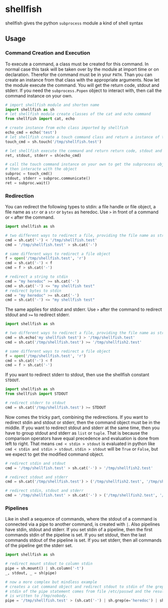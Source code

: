 # shellfish
shellfish gives the python `subprocess` module a kind of shell syntax

## Usage

### Command Creation and Execution

To execute a command, a class must be created for this command. In normal case this task will be taken over by the module at import time or on declaration. Therefor the command must be in your `PATH`. Than you can create an instance from that class with the appropriate arguments. Now let the module execute the command. You will get the return code, stdout and stderr. If you need the `subprocess.Popen` object to interact with, then call the command instance on your own.
```py
# import shellfish module and shorten name
import shellfish as sh
# let shellfish module create classes of the cat and echo command
from shellfish import cat, echo

# create instance from echo class imported by shellfish
echo_cmd = echo('test')
# let shellfish create a touch command class and return a instance of that class
touch_cmd = sh.touch('/tmp/shellfish.test')

# let shellfish execute the command and return return code, stdout and stderr
ret, stdout, stderr = sh(echo_cmd)

# call the touch command instance on your own to get the subprocess object,
# then interacte with the object
subproc = touch_cmd()
stdout, stderr = subproc.communicate()
ret = subproc.wait()
```

### Redirection

You can redirect the following types to stdin: a file handle or file object, a file name as `str` or a `str` or `bytes` as heredoc. Use `>` in front of a command or `<` after the command.
```py
import shellfish as sh

# two different ways to redirect a file, providing the file name as string
cmd = sh.cat('-') < '/tmp/shellfish.test'
cmd = '/tmp/shellfish.test' > sh.cat('-')

# same different ways to redirect a file object
f = open('/tmp/shellfish.test', 'r')
cmd = sh.cat('-') < f
cmd = f > sh.cat('-')

# redirect a string to stdin
cmd = "my heredoc" >= sh.cat('-')
cmd = sh.cat('-') <= "my shellfish test"
# redirect bytes to stdin
cmd = "my heredoc" >= sh.cat('-')
cmd = sh.cat('-') <= "my shellfish test"
```

The same applies for stdout and stderr. Use `>` after the command to redirect stdout and `>=` to redirect stderr.
```py
import shellfish as sh

# two different ways to redirect a file, providing the file name as string
cmd = sh.echo('my shellfish test') > '/tmp/shellfish.test'
cmd = sh.cat('/tmp/shellfish.test') >= '/tmp/shellfish2.test'

# same different ways to redirect a file object
f = open('/tmp/shellfish.test', 'r')
cmd = sh.cat('-') < f
cmd = f > sh.cat('-')
```

If you want to redirect stderr to stdout, then use the shellfish constant `STDOUT`.
```py
import shellfish as sh
from shellfish import STDOUT

# redirect stderr to stdout
cmd = sh.cat('/tmp/shellfish.test') >= STDOUT
```

Now comes the tricky part, combining the redirections. If you want to redirect stdin and stdout or stderr, then the command object must be in the middle. If you want to redirect stdout and stderr at the same time, then you have to group stdout and stderr as `list` or `tuple`. That is because the comparison operators have equal precedence and evaluation is done from left to right. That means `cmd < stdin > stdout` is evaluated in python like `cmd < stdin and stdin > stdout`. `stdin > stdout` will be `True` or `False`, but we expect to get the modified command object.
```py
# redirect stdin and stdout
cmd = '/tmp/shellfish.test' > sh.cat('-') > '/tmp/shellfish2.test'

# redirect stdout and stderr
cmd = sh.cat('/tmp/shellfish.test') > ('/tmp/shellfish2.test', '/tmp/shellfish3.test')

# redirect stdin, stdout and stderr
cmd = '/tmp/shellfish.test' > sh.cat('-') > ('/tmp/shellfish2.test', '/tmp/shellfish3.test')
```

### Pipelines

Like in shell a sequence of commands, where the stdout of a command is connected via a pipe to another command, is created with `|`. Also pipelines have stdin, stdout and stderr. If you set stdin of a pipeline, then the first commands stdin of the pipeline is set. If you set stdout, then the last commands stdout of the pipeline is set. If you set stderr, then all commands of the pipeline get the stderr set.
```py
import shellfish as sh

# redirect mount stdout to column stdin
pipe = sh.mount() | sh.column('-t')
_, stdout, _ = sh(pipe)

# now a more complex but mindless example
# creates a cat command object and redirect stdout to stdin of the grep command object
# stdin of the pipe statement comes from file /etc/passwd and the result of the pipe statement
# is written to /tmp/nobody.
pipe = '/tmp/shellfish.test' > (sh.cat('-') | sh.grep(e='heredoc') | sh.wc('-l')) >= '/tmp/shellfish2.test'
```
